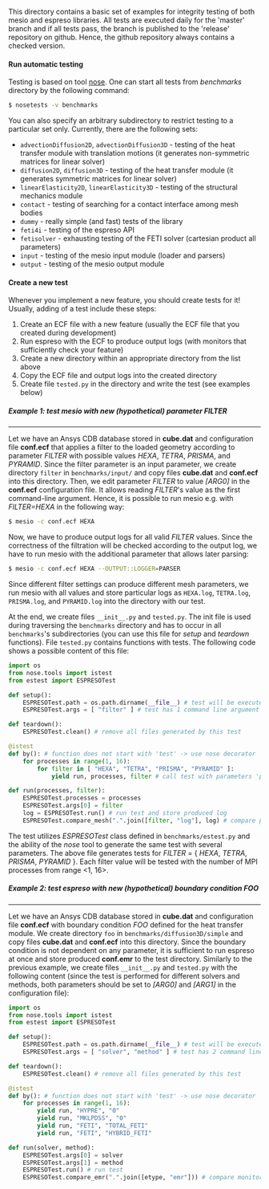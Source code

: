 This directory contains a basic set of examples for integrity testing of both mesio and espreso libraries. All tests are executed daily for the 'master' branch and if all tests pass, the branch is published to the 'release' repository on github. Hence, the github repository always contains a checked version.


#### Run automatic testing
Testing is based on tool [nose](https://nose.readthedocs.io/en/latest/). One can start all tests from *benchmarks* directory by the following command:
```sh
$ nosetests -v benchmarks
```
You can also specify an arbitrary subdirectory to restrict testing to a particular set only. Currently, there are the following sets:
 - `advectionDiffusion2D`, `advectionDiffusion3D` - testing of the heat transfer module with translation motions (it generates non-symmetric matrices for linear solver)
 - `diffusion2D`, `diffusion3D` - testing of the heat transfer module (it generates symmetric matrices for linear solver)
 - `linearElasticity2D`, `linearElasticity3D` - testing of the structural mechanics module
 - `contact` - testing of searching for a contact interface among mesh bodies
 - `dummy` - really simple (and fast) tests of the library
 - `feti4i` - testing of the espreso API
 - `fetisolver` - exhausting testing of the FETI solver (cartesian product all parameters)
 - `input` - testing of the mesio input module (loader and parsers)
 - `output` - testing of the mesio output module

#### Create a new test
Whenever you implement a new feature, you should create tests for it! Usually, adding of a test include these steps:
 1. Create an ECF file with a new feature (usually the ECF file that you created during development)
 2. Run espreso with the ECF to produce output logs (with monitors that sufficiently check your feature)
 3. Create a new directory within an appropriate directory from the list above
 4. Copy the ECF file and output logs into the created directory
 5. Create file `tested.py` in the directory and write the test (see examples below)


 ##### Example 1: test mesio with new (hypothetical) parameter *FILTER*
 ---
 Let we have an Ansys CDB database stored in **cube.dat** and configuration file **conf.ecf** that applies a filter to the loaded geometry according to parameter *FILTER* with possible values *HEXA*, *TETRA*, *PRISMA*, and *PYRAMID*. Since the filter parameter is an input parameter, we create directory `filter` in `benchmarks/input/` and copy files **cube.dat** and **conf.ecf** into this directory. Then, we edit parameter *FILTER* to value *[ARG0]* in the **conf.ecf** configuration file. It allows reading *FILTER*'s value as the first command-line argument. Hence, it is possible to run mesio e.g. with *FILTER=HEXA* in the following way:
 ```sh
$ mesio -c conf.ecf HEXA
```
Now, we have to produce output logs for all valid *FILTER* values. Since the correctness of the filtration will be checked according to the output log, we have to run mesio with the additional parameter that allows later parsing:
```sh
$ mesio -c conf.ecf HEXA --OUTPUT::LOGGER=PARSER
```
Since different filter settings can produce different mesh parameters, we run mesio with all values and store particular logs as `HEXA.log`, `TETRA.log`, `PRISMA.log`, and `PYRAMID.log` into the directory with our test.

At the end, we create files `__init__.py` and `tested.py`. The init file is used during traversing the `benchmarks` directory and has to occur in all `benchmarks`'s subdirectories  (you can use this file for *setup* and *teardown* functions). File `tested.py` contains functions with tests. The following code shows a possible content of this file:
```python
import os
from nose.tools import istest
from estest import ESPRESOTest

def setup():
    ESPRESOTest.path = os.path.dirname(__file__) # test will be executed from this directory
    ESPRESOTest.args = [ "filter" ] # test has 1 command line argument

def teardown():
    ESPRESOTest.clean() # remove all files generated by this test

@istest
def by(): # function does not start with 'test' -> use nose decorator 'istest'
    for processes in range(1, 16):
        for filter in [ "HEXA", "TETRA", "PRISMA", "PYRAMID" ]:
            yield run, processes, filter # call test with parameters 'processes' and 'filter'

def run(processes, filter):
    ESPRESOTest.processes = processes
    ESPRESOTest.args[0] = filter
    log = ESPRESOTest.run() # run test and store produced log
    ESPRESOTest.compare_mesh(".".join([filter, "log"], log) # compare produced and stored logs
```
The test utilizes *ESPRESOTest* class defined in `benchmarks/estest.py` and the ability of the *nose* tool to generate the same test with several parameters. The above file generates tests for *FILTER* = { *HEXA*, *TETRA*, *PRISMA*, *PYRAMID* }. Each filter value will be tested with the number of MPI processes from range <1, 16>.

##### Example 2: test espreso with new (hypothetical) boundary condition *FOO*
---
Let we have an Ansys CDB database stored in **cube.dat** and configuration file **conf.ecf** with boundary condition *FOO* defined for the heat transfer module. We create directory `foo` in `benchmarks/diffusion3D/simple` and copy files **cube.dat** and **conf.ecf** into this directory. Since the boundary condition is not dependent on any parameter, it is sufficient to run espreso at once and store produced **conf.emr** to the test directory. Similarly to the previous example, we create files `__init__.py` and `tested.py` with the following content (since the test is performed for different solvers and methods, both parameters should be set to *[ARG0]* and *[ARG1]* in the configuration file):
```python
import os
from nose.tools import istest
from estest import ESPRESOTest

def setup():
    ESPRESOTest.path = os.path.dirname(__file__) # test will be executed from this directory
    ESPRESOTest.args = [ "solver", "method" ] # test has 2 command line argument

def teardown():
    ESPRESOTest.clean() # remove all files generated by this test

@istest
def by(): # function does not start with 'test' -> use nose decorator 'istest'
    for processes in range(1, 16):
        yield run, "HYPRE", "0"
        yield run, "MKLPDSS", "0"
        yield run, "FETI", "TOTAL_FETI"
        yield run, "FETI", "HYBRID_FETI"

def run(solver, method):
    ESPRESOTest.args[0] = solver
    ESPRESOTest.args[1] = method
    ESPRESOTest.run() # run test
    ESPRESOTest.compare_emr(".".join([etype, "emr"])) # compare monitoring reports
```
